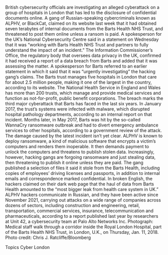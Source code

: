 British cybersecurity officials are investigating an alleged cyberattack on a group of hospitals in London that has led to the disclosure of confidential documents online.
A gang of Russian-speaking cybercriminals known as ALPHV, or BlackCat, claimed on its website last week that it had obtained seven terabytes of internal documents from the Barts Health NHS Trust, and threatened to post them online unless a ransom is paid.
A spokesperson for the UK’s National Cybersecurity Centre said in a statement on Wednesday that it was “working with Barts Health NHS Trust and partners to fully understand the impact of an incident.”
The Information Commissioner’s Office, the regulatory body that oversees data privacy in the UK, confirmed it had received a report of a data breach from Barts and added that it was assessing the matter.
A spokesperson for Barts referred to an earlier statement in which it said that it was “urgently investigating” the hacking gang’s claims.
The Barts trust manages five hospitals in London that care for about 2.5 million people, making it one of the largest in the country, according to its website. The National Health Service in England and Wales has more than 200 trusts, which manage and provide medical services and function as not-for-profit, public benefit corporations.
The breach marks the third major cyberattack that Barts has faced in the last six years. In January 2017, the trust’s systems were infected with malware, which disrupted hospital pathology departments, according to an internal report on that incident. Months later, in May 2017, Barts was hit by the so-called WannaCry ransomware outbreak and had to divert emergency ambulance services to other hospitals, according to a government review of the attack.
The damage caused by the latest incident isn’t yet clear. ALPHV is known to deploy ransomware, a kind of malicious software that encrypts a victim’s computers and renders them inoperable. It then demands payment to unlock the computers and threatens to publish stolen data. Increasingly, however, hacking gangs are forgoing ransomware and just stealing data, then threatening to publish it online unless they are paid.
The gang published a selection of files it said it stole from the Barts Health, including copies of employees’ driving licenses and passports, in addition to internal emails and correspondence marked confidential. In broken English, the hackers claimed on their dark web page that the haul of data from Barts Health amounted to the “most bigger leak from health care system in UK.”
ALPHV hackers communicate in Russian, and they have been active since November 2021, carrying out attacks on a wide range of companies across dozens of sectors, including construction and engineering, retail, transportation, commercial services, insurance, telecommunication and pharmaceuticals, according to a report published last year by researchers at Unit 42, a cybersecurity team at Palo Alto Networks Inc.
Photograph: Medical staff walk through a corridor inside the Royal London Hospital, part of the Barts Health NHS Trust, in London, U.K., on Thursday, Jan. 11, 2018. Photo credit: Chris J. Ratcliffe/Bloomberg

Topics
Cyber
London
